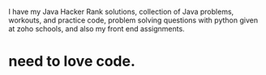 I have my Java Hacker Rank solutions, collection of Java problems, workouts, and practice code, problem solving questions with python given at zoho schools, and also my front end assignments.
# need to love code.

